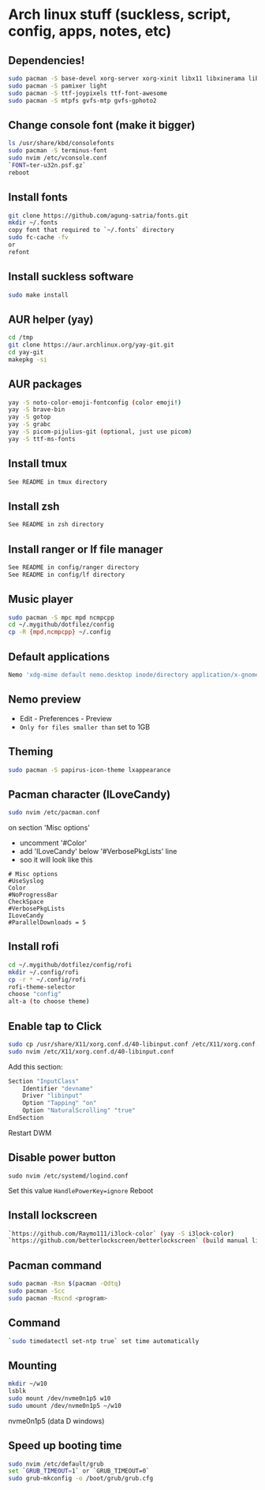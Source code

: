 # Arch linux stuff (suckless, script, config, apps, notes, etc)

## Dependencies!

```sh
sudo pacman -S base-devel xorg-server xorg-xinit libx11 libxinerama libxft webkit2gtk hsetroot xclip wget curl rsync bc tree nemo nemo-fileroller galculator fzf tmux ntfs-3g dunst libnotify maim rofi arandr pulsemixer vlc calcurse imagemagick zip unzip
sudo pacman -S pamixer light
sudo pacman -S ttf-joypixels ttf-font-awesome
sudo pacman -S mtpfs gvfs-mtp gvfs-gphoto2
```

## Change console font (make it bigger)

```sh
ls /usr/share/kbd/consolefonts
sudo pacman -S terminus-font
sudo nvim /etc/vconsole.conf
`FONT=ter-u32n.psf.gz`
reboot
```

## Install fonts

```sh
git clone https://github.com/agung-satria/fonts.git
mkdir ~/.fonts
copy font that required to `~/.fonts` directory
sudo fc-cache -fv
or
refont
```

## Install suckless software

```sh
sudo make install
```

## AUR helper (yay)

```sh
cd /tmp
git clone https://aur.archlinux.org/yay-git.git
cd yay-git
makepkg -si
```

## AUR packages

```sh
yay -S noto-color-emoji-fontconfig (color emoji!)
yay -S brave-bin
yay -S gotop
yay -S grabc
yay -S picom-pijulius-git (optional, just use picom)
yay -S ttf-ms-fonts
```

## Install tmux

```sh
See README in tmux directory
```

## Install zsh

```sh
See README in zsh directory
```

## Install ranger or lf file manager

```sh
See README in config/ranger directory
See README in config/lf directory
```

## Music player

```sh
sudo pacman -S mpc mpd ncmpcpp
cd ~/.mygithub/dotfilez/config
cp -R {mpd,ncmpcpp} ~/.config
```

## Default applications

```sh
Nemo 'xdg-mime default nemo.desktop inode/directory application/x-gnome-saved-search'
```

## Nemo preview

- Edit - Preferences - Preview
- `Only for files smaller than` set to 1GB

## Theming

```sh
sudo pacman -S papirus-icon-theme lxappearance
```

## Pacman character (ILoveCandy)

```sh
sudo nvim /etc/pacman.conf
```

on section 'Misc options'

- uncomment '#Color'
- add 'ILoveCandy' below '#VerbosePkgLists' line
- soo it will look like this

```
# Misc options
#UseSyslog
Color
#NoProgressBar
CheckSpace
#VerbosePkgLists
ILoveCandy
#ParallelDownloads = 5
```

## Install rofi

```sh
cd ~/.mygithub/dotfilez/config/rofi
mkdir ~/.config/rofi
cp -r * ~/.config/rofi
rofi-theme-selector
choose "config"
alt-a (to choose theme)
```

## Enable tap to Click

```sh
sudo cp /usr/share/X11/xorg.conf.d/40-libinput.conf /etc/X11/xorg.conf.d
sudo nvim /etc/X11/xorg.conf.d/40-libinput.conf
```

Add this section:

```sh
Section "InputClass"
	Identifier "devname"
	Driver "libinput"
	Option "Tapping" "on"
	Option "NaturalScrolling" "true"
EndSection
```

Restart DWM

## Disable power button

```
sudo nvim /etc/systemd/logind.conf
```

Set this value
`HandlePowerKey=ignore`
Reboot

## Install lockscreen

```sh
`https://github.com/Raymo111/i3lock-color` (yay -S i3lock-color)
`https://github.com/betterlockscreen/betterlockscreen` (build manual like on ubuntu)
```

## Pacman command

```sh
sudo pacman -Rsn $(pacman -Qdtq)
sudo pacman -Scc
sudo pacman -Rscnd <program>

```

## Command

```sh
`sudo timedatectl set-ntp true` set time automatically
```

## Mounting

```sh
mkdir ~/w10
lsblk
sudo mount /dev/nvme0n1p5 w10
sudo umount /dev/nvme0n1p5 ~/w10
```

nvme0n1p5 (data D windows)

## Speed up booting time

```sh
sudo nvim /etc/default/grub
set `GRUB_TIMEOUT=1` or `GRUB_TIMEOUT=0`
sudo grub-mkconfig -o /boot/grub/grub.cfg
```
